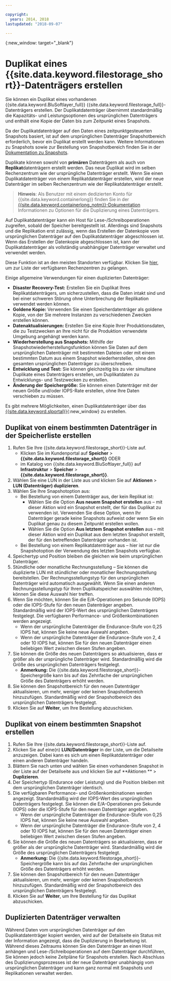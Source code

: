```yaml
---

copyright:
  years: 2014, 2018
lastupdated: "2018-09-07"

---
```

{:new_window: target="_blank"}

# Duplikat eines {{site.data.keyword.filestorage_short}}-Datenträgers erstellen

Sie können ein Duplikat eines vorhandenen {{site.data.keyword.BluSoftlayer_full}} {{site.data.keyword.filestorage_full}}-Datenträgers erstellen. Der Duplikatdatenträger übernimmt standardmäßig die Kapazitäts- und Leistungsoptionen des ursprünglichen Datenträgers und enthält eine Kopie der Daten bis zum Zeitpunkt eines Snapshots.   

Da der Duplikatdatenträger auf den Daten eines zeitpunktgesteuerten Snapshots basiert, ist auf dem ursprünglichen Datenträger Snapshotbereich erforderlich, bevor ein Duplikat erstellt werden kann. Weitere Informationen zu Snapshots sowie zur Bestellung von Snapshotbereich finden Sie in der [Dokumentation zu Snapshots](snapshots.html).  

Duplikate können sowohl von **primären** Datenträgern als auch von **Replikat**datenträgern erstellt werden. Das neue Duplikat wird im selben Rechenzentrum wie der ursprüngliche Datenträger erstellt. Wenn Sie einen Duplikatdatenträger von einem Replikatdatenträger erstellen, wird der neue Datenträger im selben Rechenzentrum wie der Replikatdatenträger erstellt.

>**Hinweis**: Als Benutzer mit einem dedizierten Konto für {{site.data.keyword.containerlong}} finden Sie in der [{{site.data.keyword.containerlong_notm}}-Dokumentation](/docs/containers/cs_storage_file.html#backup_restore) Informationen zu Optionen für die Duplizierung eines Datenträgers.

Auf Duplikatdatenträger kann ein Host für Lese-/Schreiboperationen zugreifen, sobald der Speicher bereitgestellt ist. Allerdings sind Snapshots und die Replikation erst zulässig, wenn das Erstellen der Datenkopie vom ursprünglichen Datenträger auf den Duplikatdatenträger abgeschlossen ist. Wenn das Erstellen der Datenkopie abgeschlossen ist, kann der Duplikatdatenträger als vollständig unabhängiger Datenträger verwaltet und verwendet werden.

Diese Funktion ist an den meisten Standorten verfügbar. Klicken Sie [hier](new-ibm-block-and-file-storage-location-and-features.html), um zur Liste der verfügbaren Rechenzentren zu gelangen.

Einige allgemeine Verwendungen für einen duplizierten Datenträger:
- **Disaster Recovery-Test:** Erstellen Sie ein Duplikat Ihres Replikatdatenträgers, um sicherzustellen, dass die Daten intakt sind und bei einer schweren Störung ohne Unterbrechung der Replikation verwendet werden können.
- **Goldene Kopie:** Verwenden Sie einen Speicherdatenträger als goldene Kopie, von der Sie mehrere Instanzen zu verschiedenen Zwecken erstellen können.
- **Datenaktualisierungen:** Erstellen Sie eine Kopie Ihrer Produktionsdaten, die zu Testzwecken an Ihre nicht für die Produktion verwendete Umgebung angehängt werden kann.
- **Wiederherstellung aus Snapshots:** Mithilfe der Snapshotwiederherstellungsfunktion können Sie Daten auf dem ursprünglichen Datenträger mit bestimmten Dateien oder mit einem bestimmten Datum aus einem Snapshot wiederherstellen, ohne den gesamten ursprünglichen Datenträger zu überschreiben.
- **Entwicklung und Test:** Sie können gleichzeitig bis zu vier simultane Duplikate eines Datenträgers erstellen, um Duplikatdaten zu Entwicklungs- und Testzwecken zu erstellen.
- **Änderung der Speichergröße:** Sie können einen Datenträger mit der neuen Größe und/oder IOPS-Rate erstellen, ohne Ihre Daten verschieben zu müssen.  

Es gibt mehrere Möglichkeiten, einen Duplikatdatenträger über das [{{site.data.keyword.slportal}}](https://control.softlayer.com/){:new_window} zu erstellen.


## Duplikat von einem bestimmten Datenträger in der Speicherliste erstellen

1. Rufen Sie Ihre {{site.data.keyword.filestorage_short}}-Liste auf.
    - Klicken Sie im Kundenportal auf **Speicher** > **{{site.data.keyword.filestorage_short}}** ODER
    - im Katalog von {{site.data.keyword.BluSoftlayer_full}} auf **Infrastruktur** > **Speicher** > **{{site.data.keyword.filestorage_short}}**.
2. Wählen Sie eine LUN in der Liste aus und klicken Sie auf **Aktionen** > **LUN (Datenträger) duplizieren**.
3. Wählen Sie Ihre Snapshotoption aus:
    - Bei Bestellung von einem Datenträger aus, der kein Replikat ist:
      - Wählen Sie die Option **Aus neuem Snapshot erstellen** aus – mit dieser Aktion wird ein Snapshot erstellt, der für das Duplikat zu verwenden ist. Verwenden Sie diese Option, wenn Ihr Datenträger gerade keine Snapshots aufweist oder wenn Sie ein Duplikat genau zu diesem Zeitpunkt erstellen wollen.</br>
      - Wählen Sie die Option **Aus letztem Snapshot erstellen** aus – mit dieser Aktion wird ein Duplikat aus dem letzten Snapshot erstellt, der für den betreffenden Datenträger vorhanden ist.
    - Bei Bestellung von einem Replikatdatenträger aus – hier ist nur die Snapshotoption der Verwendung des letzten Snapshots verfügbar.
4. Speichertyp und Position bleiben die gleichen wie beim ursprünglichen Datenträger.
5. Stündliche oder monatliche Rechnungsstellung – Sie können die duplizierte LUN mit stündlicher oder monatlicher Rechnungsstellung bereitstellen. Der Rechnungsstellungstyp für den ursprünglichen Datenträger wird automatisch ausgewählt. Wenn Sie einen anderen Rechnungsstellungstyp für Ihren Duplikatspeicher auswählen möchten, können Sie diese Auswahl hier treffen.
5. Wenn Sie möchten, können Sie die E/A-Operationen pro Sekunde (IOPS) oder die IOPS-Stufe für den neuen Datenträger angeben. Standardmäßig wird der IOPS-Wert des ursprünglichen Datenträgers festgelegt. Die verfügbaren Performance- und Größenkombinationen werden angezeigt.
    - Wenn der ursprüngliche Datenträger die Endurance-Stufe von 0,25 IOPS hat, können Sie keine neue Auswahl angeben.
    - Wenn der ursprüngliche Datenträger die Endurance-Stufe von 2, 4 oder 10 IOPS hat, können Sie für den neuen Datenträger einen beliebigen Wert zwischen diesen Stufen angeben.
6. Sie können die Größe des neuen Datenträgers so aktualisieren, dass er größer als der ursprüngliche Datenträger wird. Standardmäßig wird die Größe des ursprünglichen Datenträgers festgelegt.
    - **Anmerkung:** Die {{site.data.keyword.filestorage_short}}-Speichergröße kann bis auf das Zehnfache der ursprünglichen Größe des Datenträgers erhöht werden.
7. Sie können den Snapshotbereich für den neuen Datenträger aktualisieren, um mehr, weniger oder keinen Snapshotbereich hinzuzufügen. Standardmäßig wird der Snapshotbereich des ursprünglichen Datenträgers festgelegt.
8. Klicken Sie auf **Weiter**, um Ihre Bestellung abzuschicken.


## Duplikat von einem bestimmten Snapshot erstellen

1. Rufen Sie Ihre {{site.data.keyword.filestorage_short}}-Liste auf.
2. Klicken Sie auf eine(n) **LUN/Datenträger** in der Liste, um die Detailseite anzuzeigen. Dabei kann es sich um einen Replikatdatenträger oder einen anderen Datenträger handeln.
3. Blättern Sie nach unten und wählen Sie einen vorhandenen Snapshot in der Liste auf der Detailseite aus und klicken Sie auf **Aktionen ** > **Duplizieren**.   
4. Der Speichertyp (Endurance oder Leistung) und die Position bleiben mit dem ursprünglichen Datenträger identisch.
5. Die verfügbaren Performance- und Größenkombinationen werden angezeigt. Standardmäßig wird der IOPS-Wert des ursprünglichen Datenträgers festgelegt. Sie können die E/A-Operationen pro Sekunde (IOPS) oder die IOPS-Stufe für den neuen Datenträger angeben.
    - Wenn der ursprüngliche Datenträger die Endurance-Stufe von 0,25 IOPS hat, können Sie keine neue Auswahl angeben.
    - Wenn der ursprüngliche Datenträger die Endurance-Stufe von 2, 4 oder 10 IOPS hat, können Sie für den neuen Datenträger einen beliebigen Wert zwischen diesen Stufen angeben.
6. Sie können die Größe des neuen Datenträgers so aktualisieren, dass er größer als der ursprüngliche Datenträger wird. Standardmäßig wird die Größe des ursprünglichen Datenträgers festgelegt.
    - **Anmerkung:** Die {{site.data.keyword.filestorage_short}}-Speichergröße kann bis auf das Zehnfache der ursprünglichen Größe des Datenträgers erhöht werden.
7. Sie können den Snapshotbereich für den neuen Datenträger aktualisieren, um mehr, weniger oder keinen Snapshotbereich hinzuzufügen. Standardmäßig wird der Snapshotbereich des ursprünglichen Datenträgers festgelegt.
8. Klicken Sie auf **Weiter**, um Ihre Bestellung für das Duplikat abzuschicken.


## Duplizierten Datenträger verwalten

Während Daten vom ursprünglichen Datenträger auf den Duplikatdatenträger kopiert werden, wird auf der Detailseite ein Status mit der Information angezeigt, dass die Duplizierung in Bearbeitung ist. Während dieses Zeitraums können Sie den Datenträger an einen Host anhängen und Lese-/Schreiboperationen auf dem Datenträger durchführen, Sie können jedoch keine Zeitpläne für Snapshots erstellen. Nach Abschluss des Duplizierungsprozesses ist der neue Datenträger unabhängig vom ursprünglichen Datenträger und kann ganz normal mit Snapshots und Replikationen verwaltet werden.
